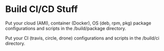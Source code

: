 # Build CI/CD Stuff
Put your cloud (AMI), container (Docker), OS (deb, rpm, pkg) 
package configurations and scripts in the /build/package directory.

Put your CI (travis, circle, drone) configurations and scripts in the /build/ci directory.

